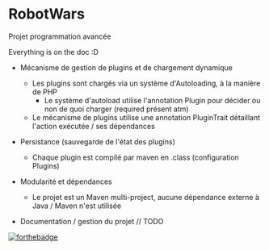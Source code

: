 # RobotWars
Projet programmation avancée

Everything is on the doc :D

- Mécanisme de gestion de plugins et de chargement dynamique

    + Les plugins sont chargés via un système d'Autoloading, à la manière de PHP
        + Le système d'autoload utilise l'annotation Plugin pour décider ou non de quoi charger (required présent atm)
    + Le mécanisme de plugins utilise une annotation PluginTrait détaillant l'action exécutée / ses dépendances

- Persistance (sauvegarde de l'état des plugins)
    + Chaque plugin est compilé par maven en .class (configuration Plugins)

- Modularité et dépendances
    + Le projet est un Maven multi-project, aucune dépendance externe à Java / Maven n'est utilisée

- Documentation / gestion du projet 
// TODO

[![forthebadge](http://forthebadge.com/images/badges/made-with-crayons.svg)](http://forthebadge.com)
